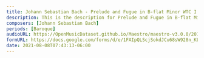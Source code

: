 ```yaml
---
title: Johann Sebastian Bach - Prelude and Fugue in B-flat Minor WTC I BWV 867 (3)
description: This is the description for Prelude and Fugue in B-flat Minor WTC I BWV 867 by Johann Sebastian Bach
composers: [Johann Sebastian Bach]
periods: [Baroque]
audioURL: https://OpenMusicDataset.github.io/Maestro/maestro-v3.0.0/2013/ORIG-MIDI_02_7_7_13_Group__MID--AUDIO_18_R1_2013_wav--1.midi
formURL: https://docs.google.com/forms/d/e/1FAIpQLScjSokdJCu68sW928n_KLa9gFt-YsmxE4MmtKa1K5LSBgP1UQ/viewform
date: 2021-08-08T07:43:13-06:00
---
```

